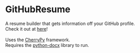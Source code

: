 # GitHubResume
A resume builder that gets information off your GitHub profile.<br>
Check it out at <a href="https://githubresume1.herokuapp.com">here</a>!<br><br>
Uses the <a href="http://cherrypy.org/">CherryPy</a> framework.<br>
Requires the <a href="https://github.com/python-openxml/python-docx">python-docx</a> library to run.

